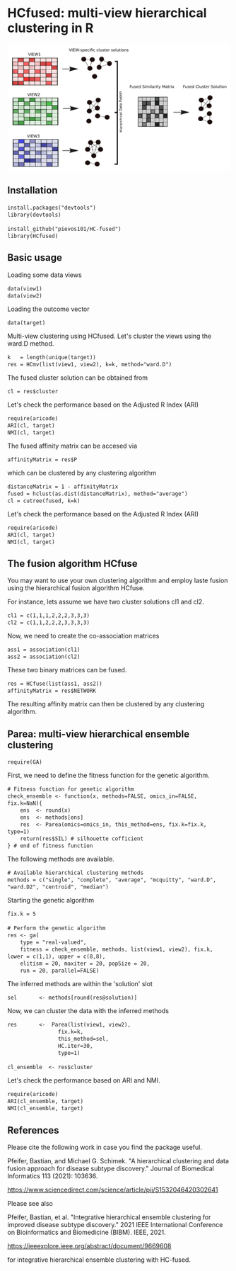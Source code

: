 # HCfused: multi-view hierarchical clustering in R 

![HCfusedLogo](https://github.com/pievos101/HC-fused/blob/master/HCfused.png)


## Installation

```{r}
install.packages("devtools")
library(devtools)

install_github("pievos101/HC-fused")
library(HCfused)
```

## Basic usage

Loading some data views

```{r}
data(view1)
data(view2)
```

Loading the outcome vector

```{r}
data(target)
```

Multi-view clustering using HCfused.
Let's cluster the views using the ward.D method.

```{r}
k   = length(unique(target))
res = HCmv(list(view1, view2), k=k, method="ward.D")
```

The fused cluster solution can be obtained from 

```{r}
cl = res$cluster
```

Let's check the performance based on the Adjusted R Index (ARI)

```{r}
require(aricode)
ARI(cl, target)
NMI(cl, target)
```

The fused affinity matrix can be accesed via

```{r}
affinityMatrix = res$P
```

which can be clustered by any clustering algorithm

```{r}
distanceMatrix = 1 - affinityMatrix
fused = hclust(as.dist(distanceMatrix), method="average")
cl = cutree(fused, k=k)
```

Let's check the performance based on the Adjusted R Index (ARI)

```{r}
require(aricode)
ARI(cl, target)
NMI(cl, target)
```

## The fusion algorithm HCfuse

You may want to use your own clustering algorithm and employ laste fusion using the hierarchical fusion algorithm HCfuse.

For instance, lets assume we have two cluster solutions cl1 and cl2.

```{r}
cl1 = c(1,1,1,2,2,2,3,3,3)
cl2 = c(1,1,2,2,2,3,3,3,3)
```

Now, we need to create the co-association matrices

```{r}
ass1 = association(cl1)
ass2 = association(cl2)
```

These two binary matrices can be fused.

```{r}
res = HCfuse(list(ass1, ass2))
affinityMatrix = res$NETWORK
```

The resulting affinity matrix can then be clustered by any clustering algorithm.

## Parea: multi-view hierarchical ensemble clustering

```{r}
require(GA)
```

First, we need to define the fitness function for the genetic algorithm.

```{r}
# Fitness function for genetic algorithm
check_ensemble <- function(x, methods=FALSE, omics_in=FALSE, fix.k=NaN){
	ens  <- round(x)
	ens  <- methods[ens]
	res  <- Parea(omics=omics_in, this_method=ens, fix.k=fix.k, type=1)
	return(res$SIL) # silhouette cofficient
} # end of fitness function
```

The following methods are available.

```{r}
# Available hierarchical clustering methods
methods = c("single", "complete", "average", "mcquitty", "ward.D",
"ward.D2", "centroid", "median")
```

Starting the genetic algorithm

```{r}
fix.k = 5

# Perform the genetic algorithm
res <- ga(
	type = "real-valued", 
	fitness = check_ensemble, methods, list(view1, view2), fix.k, lower = c(1,1), upper = c(8,8),  
	elitism = 20, maxiter = 20, popSize = 20, 
	run = 20, parallel=FALSE)
```

The inferred methods are within the 'solution' slot

```{r}
sel       <- methods[round(res@solution)]
```

Now, we can cluster the data with the inferred methods

```{r}
res       <-  Parea(list(view1, view2), 
				fix.k=k,
				this_method=sel,
				HC.iter=30, 
				type=1)

cl_ensemble  <- res$cluster
```

Let's check the performance based on ARI and NMI.

```{r}
require(aricode)
ARI(cl_ensemble, target)
NMI(cl_ensemble, target)
```

## References
Please cite the following work in case you find the package useful.


Pfeifer, Bastian, and Michael G. Schimek. "A hierarchical clustering and data fusion approach for disease subtype discovery." Journal of Biomedical Informatics 113 (2021): 103636.

https://www.sciencedirect.com/science/article/pii/S1532046420302641

Please see also

Pfeifer, Bastian, et al. "Integrative hierarchical ensemble clustering for improved disease subtype discovery." 2021 IEEE International Conference on Bioinformatics and Biomedicine (BIBM). IEEE, 2021.

https://ieeexplore.ieee.org/abstract/document/9669608

for integrative hierarchical ensemble clustering with HC-fused.
